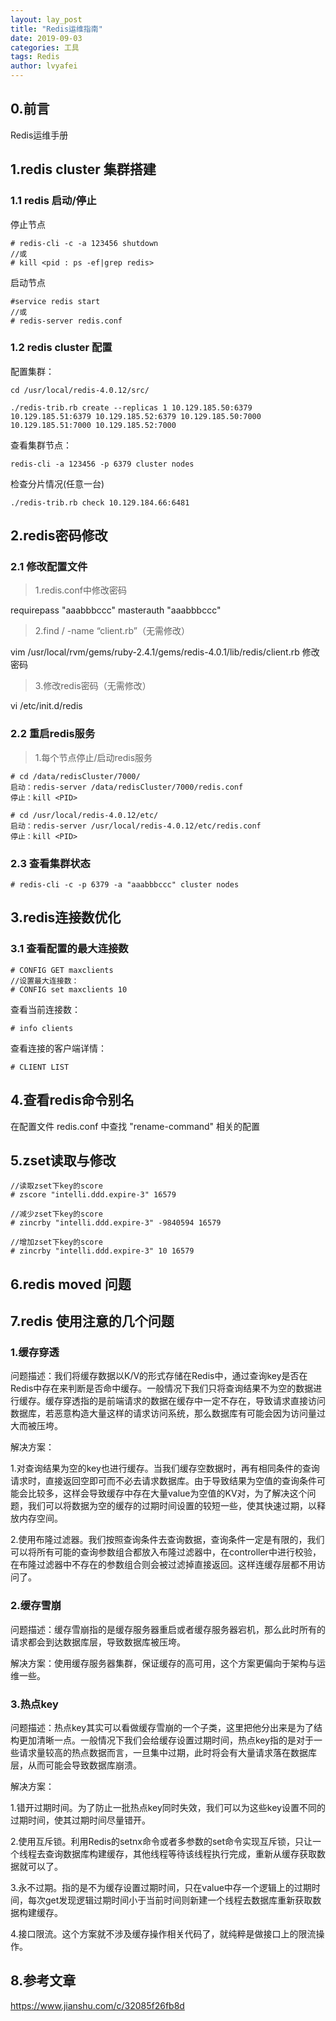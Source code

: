 ```yaml
---
layout: lay_post
title: "Redis运维指南"
date: 2019-09-03
categories: 工具
tags: Redis
author: lvyafei
---
```


## 0.前言

Redis运维手册

<!--more-->

## 1.redis cluster 集群搭建

### 1.1 redis 启动/停止

停止节点
```
# redis-cli -c -a 123456 shutdown
//或
# kill <pid : ps -ef|grep redis>
```

启动节点
```
#service redis start
//或
# redis-server redis.conf
```

### 1.2 redis cluster 配置

配置集群：

```
cd /usr/local/redis-4.0.12/src/

./redis-trib.rb create --replicas 1 10.129.185.50:6379 10.129.185.51:6379 10.129.185.52:6379 10.129.185.50:7000 10.129.185.51:7000 10.129.185.52:7000
```

查看集群节点：

```
redis-cli -a 123456 -p 6379 cluster nodes
```

检查分片情况(任意一台)
```
./redis-trib.rb check 10.129.184.66:6481
```

## 2.redis密码修改

### 2.1 修改配置文件

>1.redis.conf中修改密码

requirepass "aaabbbccc"
masterauth "aaabbbccc"

>2.find / -name “client.rb”（无需修改）

vim /usr/local/rvm/gems/ruby-2.4.1/gems/redis-4.0.1/lib/redis/client.rb
修改密码

>3.修改redis密码（无需修改）

vi /etc/init.d/redis

### 2.2 重启redis服务

>1.每个节点停止/启动redis服务

```
# cd /data/redisCluster/7000/
启动：redis-server /data/redisCluster/7000/redis.conf 
停止：kill <PID>
```

```
# cd /usr/local/redis-4.0.12/etc/
启动：redis-server /usr/local/redis-4.0.12/etc/redis.conf 
停止：kill <PID>
```

### 2.3 查看集群状态

```
# redis-cli -c -p 6379 -a "aaabbbccc" cluster nodes
```

## 3.redis连接数优化

### 3.1 查看配置的最大连接数

```
# CONFIG GET maxclients
//设置最大连接数：
# CONFIG set maxclients 10
```

查看当前连接数：

```
# info clients
```

查看连接的客户端详情：

```
# CLIENT LIST
```

## 4.查看redis命令别名

在配置文件 redis.conf 中查找 "rename-command" 相关的配置

## 5.zset读取与修改

```
//读取zset下key的score
# zscore "intelli.ddd.expire-3" 16579

//减少zset下key的score
# zincrby "intelli.ddd.expire-3" -9840594 16579

//增加zset下key的score
# zincrby "intelli.ddd.expire-3" 10 16579
```

## 6.redis moved 问题


## 7.redis 使用注意的几个问题

### 1.缓存穿透

问题描述：我们将缓存数据以K/V的形式存储在Redis中，通过查询key是否在Redis中存在来判断是否命中缓存。一般情况下我们只将查询结果不为空的数据进行缓存。缓存穿透指的是前端请求的数据在缓存中一定不存在，导致请求直接访问数据库，若恶意构造大量这样的请求访问系统，那么数据库有可能会因为访问量过大而被压垮。

解决方案：

1.对查询结果为空的key也进行缓存。当我们缓存空数据时，再有相同条件的查询请求时，直接返回空即可而不必去请求数据库。由于导致结果为空值的查询条件可能会比较多，这样会导致缓存中存在大量value为空值的KV对，为了解决这个问题，我们可以将数据为空的缓存的过期时间设置的较短一些，使其快速过期，以释放内存空间。

2.使用布隆过滤器。我们按照查询条件去查询数据，查询条件一定是有限的，我们可以将所有可能的查询参数组合都放入布隆过滤器中，在controller中进行校验，在布隆过滤器中不存在的参数组合则会被过滤掉直接返回。这样连缓存层都不用访问了。

### 2.缓存雪崩

问题描述：缓存雪崩指的是缓存服务器重启或者缓存服务器宕机，那么此时所有的请求都会到达数据库层，导致数据库被压垮。

解决方案：使用缓存服务器集群，保证缓存的高可用，这个方案更偏向于架构与运维一些。

### 3.热点key

问题描述：热点key其实可以看做缓存雪崩的一个子类，这里把他分出来是为了结构更加清晰一点。一般情况下我们会给缓存设置过期时间，热点key指的是对于一些请求量较高的热点数据而言，一旦集中过期，此时将会有大量请求落在数据库层，从而可能会导致数据库崩溃。

解决方案：

1.错开过期时间。为了防止一批热点key同时失效，我们可以为这些key设置不同的过期时间，使其过期时间尽量错开。

2.使用互斥锁。利用Redis的setnx命令或者多参数的set命令实现互斥锁，只让一个线程去查询数据库构建缓存，其他线程等待该线程执行完成，重新从缓存获取数据就可以了。

3.永不过期。指的是不为缓存设置过期时间，只在value中存一个逻辑上的过期时间，每次get发现逻辑过期时间小于当前时间则新建一个线程去数据库重新获取数据构建缓存。

4.接口限流。这个方案就不涉及缓存操作相关代码了，就纯粹是做接口上的限流操作。

## 8.参考文章

https://www.jianshu.com/c/32085f26fb8d